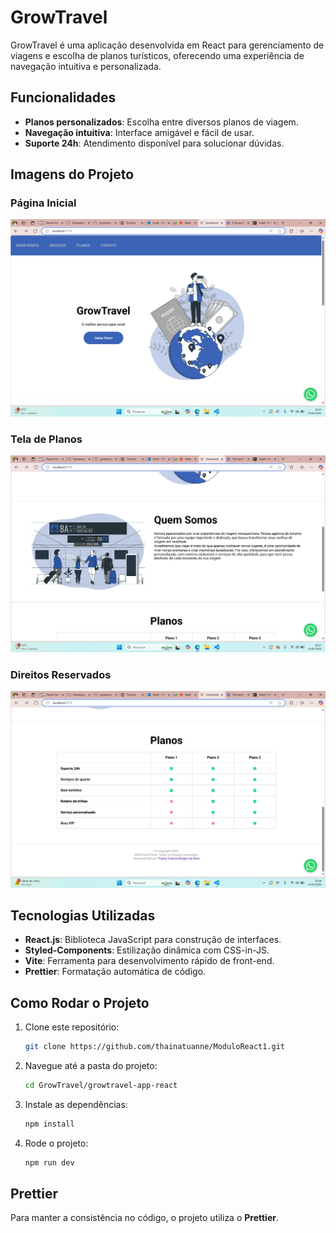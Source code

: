 # GrowTravel

GrowTravel é uma aplicação desenvolvida em React para gerenciamento de viagens e escolha de planos turísticos, oferecendo uma experiência de navegação intuitiva e personalizada.

## Funcionalidades

- **Planos personalizados**: Escolha entre diversos planos de viagem.
- **Navegação intuitiva**: Interface amigável e fácil de usar.
- **Suporte 24h**: Atendimento disponível para solucionar dúvidas.

## Imagens do Projeto

### Página Inicial

![Página Inicial](./src/assets/image1.png)

### Tela de Planos

![Tela de Planos](./src/assets/image2.png)

### Direitos Reservados

![Direitos Reservados](./src/assets/image3.png)

## Tecnologias Utilizadas

- **React.js**: Biblioteca JavaScript para construção de interfaces.
- **Styled-Components**: Estilização dinâmica com CSS-in-JS.
- **Vite**: Ferramenta para desenvolvimento rápido de front-end.
- **Prettier**: Formatação automática de código.

## Como Rodar o Projeto

1. Clone este repositório:

    ```bash
    git clone https://github.com/thainatuanne/ModuloReact1.git
    ```

2. Navegue até a pasta do projeto:

    ```bash
    cd GrowTravel/growtravel-app-react
    ```

3. Instale as dependências:

    ```bash
    npm install
    ```

4. Rode o projeto:
    ```bash
    npm run dev
    ```

## Prettier

Para manter a consistência no código, o projeto utiliza o **Prettier**.
